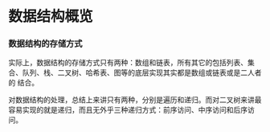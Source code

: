 # 数据结构概览

### 数据结构的存储方式

实际上，数据结构的存储方式只有两种：数组和链表，所有其它的包括列表、集合、队列、栈、二叉树、哈希表、图等的底层实现其实都是数组或链表或是二人者的
结合。

对数据结构的处理，总结上来讲只有两种，分别是遍历和递归。而对二叉树来讲最容易实现的就是递归，而且无外乎三种递归方式：前序访问、中序访问和后序访问。
